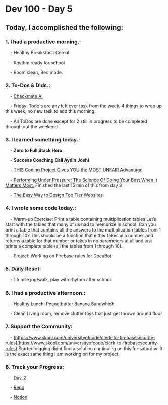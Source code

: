 # Dev 100 - Day 5

## Today, I accomplished the following:

### 1. **I had a productive morning.**:

    - Healthy Breakkfast: Cereal

    - Rhythm ready for school 

    - Room clean, Bed made. 

### 2. **To-Dos & Dids.**:

    - [Checkmate AI](https://checkmate-ai.vercel.app/)

    - Friday: Todo's are any left over task from the week, 4 things to wrap up this week, no new task to add this morning.

    - All ToDos are done except for 2 still in progress to be completed through out the weekend

### 3. **I learned something today.**:

    - **Zero to Full Stack Hero**:

    - **Success Coaching Call Aydin Joshi**

    - [THIS Coding Project Gives YOU the MOST UNFAIR Advantage](https://www.youtube.com/watch?v=X14OA9lXAt8)

    - [Performing Under Pressure: The Science Of Doing Your Best When It Matters Most.](https://ozanvarol.com/hank-weisinger/) Finished the last 15 min of this from day 3

    - [The Easy Way to Design Top Tier Websites](https://www.youtube.com/watch?v=qyomWr_C_jA)

### 4. **I wrote some code today.**:

    - Warm-up Exercise: Print a table containing multiplication tables Let’s start with the tables that many of us had to memorize in school. Can you print a table that contains all the answers to the multiplication tables from 1 through 10? This should be a function that either takes in a number and returns a table for that number or takes in no parameters at all and just prints a complete table (all the tables from 1 through 10).

    - Project: Working on Firebase rules for DocuBot

### 5. **Daily Reset**:

    - 1.5 mile jog/walk, play with rhythm after school.

### 6. **I had a productive afternoon.**:

    - Healthy Lunch: Peanutbutter Banana Sandwhich

    - Clean Living room, remove clutter toys that just get thrown around floor

### 7. **Support the Community**:

    - [https://www.skool.com/universityofcode/clerk-to-firebasesecurity-rules](https://www.skool.com/universityofcode/clerk-to-firebasesecurity-rules) Started digging didnt find a solution continuing on this for saturday. It is the exact same thing I am working on for my project.
    
### 8. **Track your Progress**:

    - [Day-2](https://www.skool.com/universityofcode/dev-100-day-4)

    - [Repo](https://github.com/Digitl-Alchemyst/dev100/blob/main/Day-4/day4.md)

    - [Notion](https://liberating-galley-48d.notion.site/Dev100-Coding-Lifestyle-Challenge-a85ec9fba3ce41f3b29d581a1a85d92b?pvs=4)

